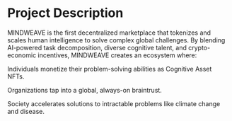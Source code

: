 # Project Description

MINDWEAVE is the first decentralized marketplace that tokenizes and scales human intelligence to solve complex global challenges. By blending AI-powered task decomposition, diverse cognitive talent, and crypto-economic incentives, MINDWEAVE creates an ecosystem where:

Individuals monetize their problem-solving abilities as Cognitive Asset NFTs.

Organizations tap into a global, always-on braintrust.

Society accelerates solutions to intractable problems like climate change and disease.
